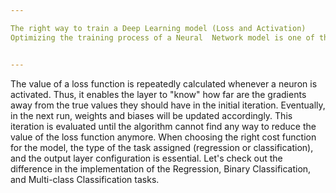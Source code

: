 ```yaml
---

The right way to train a Deep Learning model (Loss and Activation)
Optimizing the training process of a Neural  Network model is one of the essential points since it can lead to 5+ times better performance. A few hyperparameters can be tuned, however, we will be diving deep into only activation and loss functions which are the main breaking points of the full picture. Initially, talking briefly about both and then, combining them together in a optimized way will be the way we follow in this post.


---
```


The value of a loss function is repeatedly calculated whenever a neuron is activated. Thus, it enables the layer to "know" how far are the gradients away from the true values they should have in the initial iteration. Eventually, in the next run, weights and biases will be updated accordingly. This iteration is evaluated until the algorithm cannot find any way to reduce the value of the loss function anymore.
When choosing the right cost function for the model, the type of the task assigned (regression or classification), and the output layer configuration is essential. Let's check out the difference in the implementation of the Regression, Binary Classification, and Multi-class Classification tasks.
